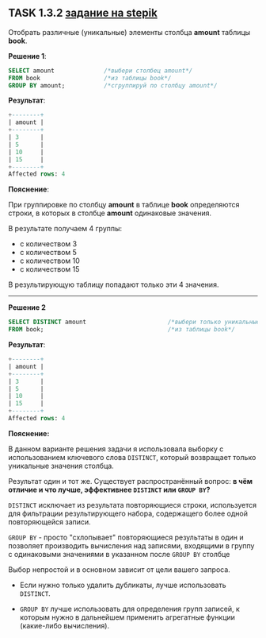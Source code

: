 ## TASK 1.3.2 [задание на stepik](https://stepik.org/lesson/297515/step/2?unit=279275)
Отобрать различные (уникальные) элементы столбца **amount** таблицы **book**.

**Решение 1**:

```SQL
SELECT amount              /*выбери столбец amount*/
FROM book                  /*из таблицы book*/
GROUP BY amount;           /*сгруппируй по столбцу amount*/
```

**Результат**:

```SQL
+--------+
| amount |
+--------+
| 3      |
| 5      |
| 10     |
| 15     |
+--------+
Affected rows: 4
```

**Пояснение**:

При группировке по столбцу **amount** в таблице **book** определяются строки, в которых в столбце **amount** одинаковые значения.

В результате получаем 4 группы:
   - с количеством 3
   - с количеством 5
   - с количеством 10
   - с количеством 15

В результирующую таблицу попадают только эти 4 значения.

___
**Решение 2**

```SQL
SELECT DISTINCT amount                       /*выбери только уникальные (неповторяющиеся) значения столбца amount*/
FROM book;                                   /*из таблицы book*/
```

**Результат**:

```SQL
+--------+
| amount |
+--------+
| 3      |
| 5      |
| 10     |
| 15     |
+--------+
Affected rows: 4
```

**Пояснение:**

В данном варианте решения задачи я использовала выборку с использованием ключевого слова ```DISTINCT```, который возвращает только уникальные значения столбца.

Результат один и тот же. Существует распространённый вопрос: **в чём отличие и что лучше, эффективнее ```DISTINCT``` или ```GROUP BY```?**

```DISTINCT``` исключает из результата повторяющиеся строки, используется для фильтрации результирующего набора, содержащего
более одной повторяющейся записи.

```GROUP BY``` - просто "схлопывает" повторяющиеся результаты в один и позволяет производить вычисления над записями, 
входящими в группу с одинаковыми значениями в указанном после ```GROUP BY``` столбце

Выбор непростой и в основном зависит от цели вашего запроса.

- Если нужно только удалить дубликаты, лучше использовать ```DISTINCT```.

- ```GROUP BY``` лучше использовать для определения групп записей, к которым нужно в дальнейшем применить агрегатные функции (какие-либо вычисления).
